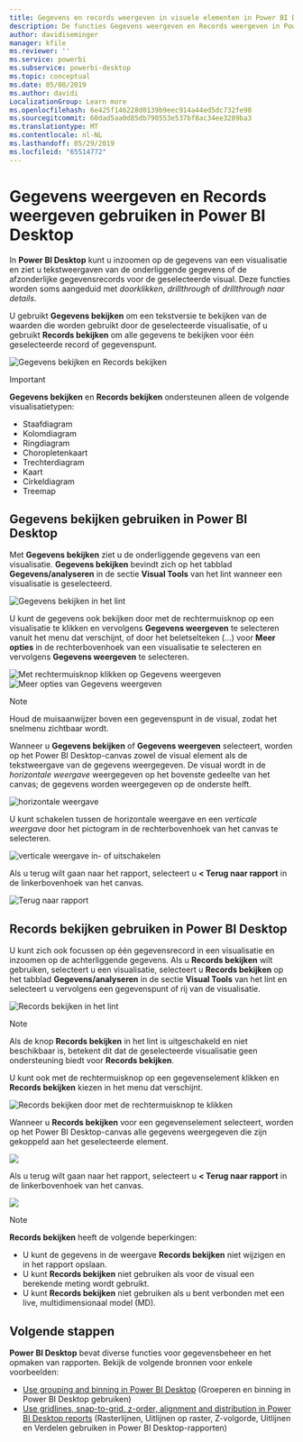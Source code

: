 ```yaml
---
title: Gegevens en records weergeven in visuele elementen in Power BI Desktop
description: De functies Gegevens weergeven en Records weergeven in Power BI Desktop gebruiken om in te zoomen op details
author: davidiseminger
manager: kfile
ms.reviewer: ''
ms.service: powerbi
ms.subservice: powerbi-desktop
ms.topic: conceptual
ms.date: 05/08/2019
ms.author: davidi
LocalizationGroup: Learn more
ms.openlocfilehash: 6e425f146228d0139b9eec914a44ed5dc732fe98
ms.sourcegitcommit: 60dad5aa0d85db790553e537bf8ac34ee3289ba3
ms.translationtype: MT
ms.contentlocale: nl-NL
ms.lasthandoff: 05/29/2019
ms.locfileid: "65514772"
---
```

# <a name="use-see-data-and-see-records-in-power-bi-desktop"></a>Gegevens weergeven en Records weergeven gebruiken in Power BI Desktop
In **Power BI Desktop** kunt u inzoomen op de gegevens van een visualisatie en ziet u tekstweergaven van de onderliggende gegevens of de afzonderlijke gegevensrecords voor de geselecteerde visual. Deze functies worden soms aangeduid met *doorklikken*, *drillthrough* of *drillthrough naar details*.

U gebruikt **Gegevens bekijken** om een tekstversie te bekijken van de waarden die worden gebruikt door de geselecteerde visualisatie, of u gebruikt **Records bekijken** om alle gegevens te bekijken voor één geselecteerde record of gegevenspunt. 

![Gegevens bekijken en Records bekijken](media/desktop-see-data-see-records/see-data-record.png)

>[!IMPORTANT]
>**Gegevens bekijken** en **Records bekijken** ondersteunen alleen de volgende visualisatietypen:
>  - Staafdiagram
>  - Kolomdiagram
>  - Ringdiagram
>  - Choropletenkaart
>  - Trechterdiagram
>  - Kaart
>  - Cirkeldiagram
>  - Treemap

## <a name="use-see-data-in-power-bi-desktop"></a>Gegevens bekijken gebruiken in Power BI Desktop

Met **Gegevens bekijken** ziet u de onderliggende gegevens van een visualisatie. **Gegevens bekijken** bevindt zich op het tabblad **Gegevens/analyseren** in de sectie **Visual Tools** van het lint wanneer een visualisatie is geselecteerd.

![Gegevens bekijken in het lint](media/desktop-see-data-see-records/see-data1.png)

U kunt de gegevens ook bekijken door met de rechtermuisknop op een visualisatie te klikken en vervolgens **Gegevens weergeven** te selecteren vanuit het menu dat verschijnt, of door het beletselteken (...) voor **Meer opties** in de rechterbovenhoek van een visualisatie te selecteren en vervolgens **Gegevens weergeven** te selecteren.

![Met rechtermuisknop klikken op Gegevens weergeven](media/desktop-see-data-see-records/see-data2.png)&nbsp;&nbsp;![Meer opties van Gegevens weergeven](media/desktop-see-data-see-records/see-data3.png)

> [!NOTE]
> Houd de muisaanwijzer boven een gegevenspunt in de visual, zodat het snelmenu zichtbaar wordt.

Wanneer u **Gegevens bekijken** of **Gegevens weergeven** selecteert, worden op het Power BI Desktop-canvas zowel de visual element als de tekstweergave van de gegevens weergegeven. De visual wordt in de *horizontale weergave* weergegeven op het bovenste gedeelte van het canvas; de gegevens worden weergegeven op de onderste helft. 

![horizontale weergave](media/desktop-see-data-see-records/see-data4a.png)

U kunt schakelen tussen de horizontale weergave en een *verticale weergave* door het pictogram in de rechterbovenhoek van het canvas te selecteren.

![verticale weergave in- of uitschakelen](media/desktop-see-data-see-records/see-data4.png)

Als u terug wilt gaan naar het rapport, selecteert u **< Terug naar rapport** in de linkerbovenhoek van het canvas.

![Terug naar rapport](media/desktop-see-data-see-records/see-data5.png)

## <a name="use-see-records-in-power-bi-desktop"></a>Records bekijken gebruiken in Power BI Desktop

U kunt zich ook focussen op één gegevensrecord in een visualisatie en inzoomen op de achterliggende gegevens. Als u **Records bekijken** wilt gebruiken, selecteert u een visualisatie, selecteert u **Records bekijken** op het tabblad **Gegevens/analyseren** in de sectie **Visual Tools** van het lint en selecteert u vervolgens een gegevenspunt of rij van de visualisatie. 

![Records bekijken in het lint](media/desktop-see-data-see-records/see-record1.png)

> [!NOTE]
> Als de knop **Records bekijken** in het lint is uitgeschakeld en niet beschikbaar is, betekent dit dat de geselecteerde visualisatie geen ondersteuning biedt voor **Records bekijken**.

U kunt ook met de rechtermuisknop op een gegevenselement klikken en **Records bekijken** kiezen in het menu dat verschijnt.

![Records bekijken door met de rechtermuisknop te klikken](media/desktop-see-data-see-records/see-record2.png)

Wanneer u **Records bekijken** voor een gegevenselement selecteert, worden op het Power BI Desktop-canvas alle gegevens weergegeven die zijn gekoppeld aan het geselecteerde element. 

![](media/desktop-see-data-see-records/see-record3.png)

Als u terug wilt gaan naar het rapport, selecteert u **< Terug naar rapport** in de linkerbovenhoek van het canvas.

![](media/desktop-see-data-see-records/see-record4.png)

> [!NOTE]
>**Records bekijken** heeft de volgende beperkingen:
> - U kunt de gegevens in de weergave **Records bekijken** niet wijzigen en in het rapport opslaan.
> - U kunt **Records bekijken** niet gebruiken als voor de visual een berekende meting wordt gebruikt.
> - U kunt **Records bekijken** niet gebruiken als u bent verbonden met een live, multidimensionaal model (MD).

## <a name="next-steps"></a>Volgende stappen
**Power BI Desktop** bevat diverse functies voor gegevensbeheer en het opmaken van rapporten. Bekijk de volgende bronnen voor enkele voorbeelden:

* [Use grouping and binning in Power BI Desktop](desktop-grouping-and-binning.md) (Groeperen en binning in Power BI Desktop gebruiken)
* [Use gridlines, snap-to-grid, z-order, alignment and distribution in Power BI Desktop reports](desktop-gridlines-snap-to-grid.md) (Rasterlijnen, Uitlijnen op raster, Z-volgorde, Uitlijnen en Verdelen gebruiken in Power BI Desktop-rapporten)

